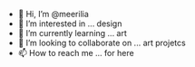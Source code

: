 - 👋 Hi, I’m @meerilia
- 👀 I’m interested in ... design
- 🌱 I’m currently learning ... art
- 💞️ I’m looking to collaborate on ... art projetcs
- 📫 How to reach me ... for here

<!---
meerilia/meerilia is a ✨ special ✨ repository because its `README.md` (this file) appears on your GitHub profile.
You can click the Preview link to take a look at your changes.
--->
